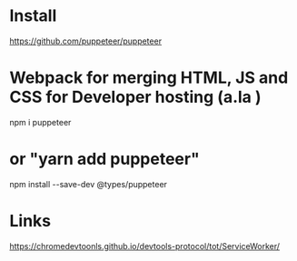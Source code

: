 # Install 
https://github.com/puppeteer/puppeteer 

# Webpack for merging HTML, JS and CSS for Developer hosting (a.la )


npm i puppeteer
# or "yarn add puppeteer"

npm install --save-dev @types/puppeteer


# Links 
https://chromedevtoonls.github.io/devtools-protocol/tot/ServiceWorker/